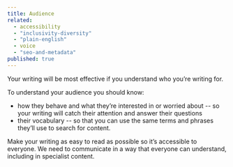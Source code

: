 ```yaml
---
title: Audience
related: 
  - accessibility
  - "inclusivity-diversity"
  - "plain-english"
  - voice
  - "seo-and-metadata"
published: true
---
```


Your writing will be most effective if you understand who you’re writing for.

To understand your audience you should know:

- how they behave and what they’re interested in or worried about -- so your writing will catch their attention and answer their questions
- their vocabulary -- so that you can use the same terms and phrases they’ll use to search for content.

Make your writing as easy to read as possible so it’s accessible to everyone. We need to communicate in a way that everyone can understand, including in specialist content.
